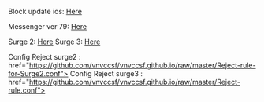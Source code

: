 Block update ios: <a href="https://github.com/vnvccsf/vnvccsf.github.io/raw/master/chan-cap-nhat-ios-12.mobileconfig">Here</a>

Messenger ver 79: <a href="https://is.gd/h41qr8">Here</a>

Surge 2: <a href="https://is.gd/surge2">Here</a>
Surge 3: <a href="https://is.gd/duPewC">Here</a>

Config Reject surge2 : href="https://github.com/vnvccsf/vnvccsf.github.io/raw/master/Reject-rule-for-Surge2.conf">
Config Reject surge3 : href="https://github.com/vnvccsf/vnvccsf.github.io/raw/master/Reject-rule.conf">


